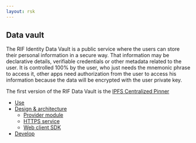 ```yaml
---
layout: rsk
---
```


## Data vault

The RIF Identity Data Vault is a public service where the users can store their personal information in a secure way.
That information may be declarative details, verifiable credentials or other metadata related to the user. It is controlled 100% by the user, who just needs the mnemonic phrase to access it, other apps need authorization from the user to access his information because the data will be encrypted with the user private key.

The first version of the RIF Data Vault is the [IPFS Centralized Pinner](./cpinner)

- [Use](use)
- [Design & architecture](architecture)
  - [Provider module](cpinner/cpinner-provider)
  - [HTTPS service](cpinner/cpinner-service)
  - [Web client SDK](cpinner/cpinner-client)
- [Develop](develop)
